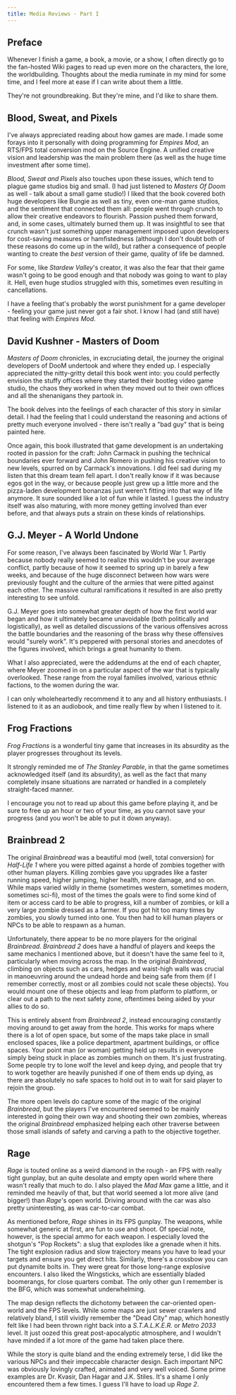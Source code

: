 ```yaml
---
title: Media Reviews - Part I
---
```


## Preface

Whenever I finish a game, a book, a movie, or a show, 
I often directly go to the fan-hosted Wiki pages to read up even more on the characters, the lore, the worldbuilding.
Thoughts about the media ruminate in my mind for some time, and I feel more at ease if I can write about them a little.

They're not groundbreaking.
But they're mine, and I'd like to share them.

## Blood, Sweat, and Pixels

I've always appreciated reading about how games are made. 
I made some forays into it personally with doing programming for *Empires Mod*, an RTS/FPS total conversion mod on the Source Engine. 
A unified creative vision and leadership was the main problem there (as well as the huge time investment after some time).

*Blood, Sweat and Pixels* also touches upon these issues, which tend to plague game studios big and small. 
(I had just listened to *Masters Of Doom* as well - talk about a small game studio!) 
I liked that the book covered both huge developers like Bungie as well as tiny, even one-man game studios, 
and the sentiment that connected them all: people went through crunch to allow their creative endeavors to flourish. 
Passion pushed them forward, and, in some cases, ultimately burned them up. 
It was insightful to see that crunch wasn't just something upper management imposed upon developers for cost-saving measures 
or hamfistedness (although I don't doubt both of these reasons do come up in the wild), but rather a consequence of people 
wanting to create the _best_ version of their game, quality of life be damned. 

For some, like *Stardew Valley*'s creator, it was also the fear that their game wasn't going to be good enough and 
that nobody was going to want to play it. Hell, even huge studios struggled with this, sometimes even resulting in cancellations. 

I have a feeling that's probably the worst punishment for a game developer - feeling your game just never got a fair shot.
I know I had (and still have) that feeling with *Empires Mod*.

## David Kushner - Masters of Doom

*Masters of Doom* chronicles, in excruciating detail, the journey the original developers of DooM undertook and where they ended up. 
I especially appreciated the nitty-gritty detail this book went into: you could perfectly envision the stuffy offices where they 
started their bootleg video game studio, the chaos they worked in when they moved out to their own offices and all the shenanigans 
they partook in. 

The book delves into the feelings of each character of this story in similar detail. 
I had the feeling that I could understand the reasoning and actions of pretty much everyone involved - 
there isn't really a "bad guy" that is being painted here. 

Once again, this book illustrated that game development is an undertaking rooted in passion for the craft: 
John Carmack in pushing the technical boundaries ever forward and John Romero in pushing his creative vision to new levels, 
spurred on by Carmack's innovations. I did feel sad during my listen that this dream team fell apart. 
I don't really know if it was because egos got in the way, 
or because people just grew up a little more and the pizza-laden development bonanzas just weren't fitting into that way of life anymore.
It sure sounded like a lot of fun while it lasted. 
I guess the industry itself was also maturing, with more money getting involved than ever before, 
and that always puts a strain on these kinds of relationships.

## G.J. Meyer - A World Undone

For some reason, I've always been fascinated by World War 1. 
Partly because nobody really seemed to realize this wouldn't be your average conflict, 
partly because of how it seemed to spring up in barely a few weeks, 
and because of the huge disconnect between how wars were previously fought and the culture of the armies 
that were pitted against each other. 
The massive cultural ramifications it resulted in are also pretty interesting to see unfold.

G.J. Meyer goes into somewhat greater depth of how the first world war began and how it ultimately became unavoidable (both politically and logistically), 
as well as detailed discussions of the various offensives across the battle boundaries 
and the reasoning of the brass why these offensives would "surely work". 
It's peppered with personal stories and anecdotes of the figures involved, which brings a great humanity to them. 

What I also appreciated, were the addendums at the end of each chapter, 
where Meyer zoomed in on a particular aspect of the war that is typically overlooked. 
These range from the royal families involved, various ethnic factions, to the women during the war.

I can only wholeheartedly recommend it to any and all history enthusiasts. 
I listened to it as an audiobook, and time really flew by when I listened to it.

## Frog Fractions

*Frog Fractions* is a wonderful tiny game that increases in its absurdity as the player progresses throughout its levels. 

It strongly reminded me of *The Stanley Parable*, in that the game sometimes acknowledged itself (and its absurdity), 
as well as the fact that many completely insane situations are narrated or handled in a completely straight-faced manner.

I encourage you not to read up about this game before playing it, 
and be sure to free up an hour or two of your time, as you cannot save your progress (and you won't be able to put it down anyway).

## Brainbread 2

The original *Brainbread* was a beautiful mod (well, total conversion) 
for *Half-Life 1* where you were pitted against a horde of zombies together with other human players. 
Killing zombies gave you upgrades like a faster running speed, higher jumping, higher health, more damage, and so on. 
While maps varied wildly in theme (sometimes western, sometimes modern, sometimes sci-fi), 
most of the times the goals were to find some kind of item or access card to be able to progress, kill a number of zombies, 
or kill a very large zombie dressed as a farmer. 
If you got hit too many times by zombies, you slowly turned into one. 
You then had to kill human players or NPCs to be able to respawn as a human.

Unfortunately, there appear to be no more players for the original *Brainbread*. 
*Brainbread 2* does have a handful of players and keeps the same mechanics I mentioned above, 
but it doesn't have the same feel to it, particularly when moving across the map. 
In the original *Brainbread*, climbing on objects such as cars, hedges and waist-high walls was crucial 
in manoeuvring around the undead horde and being safe from them 
(if I remember correctly, most or all zombies could not scale these objects). 
You would mount one of these objects and leap from platform to platform, 
or clear out a path to the next safety zone, oftentimes being aided by your allies to do so.

This is entirely absent from *Brainbread 2*, instead encouraging constantly moving around to get away from the horde. 
This works for maps where there is a lot of open space, but some of the maps take place in small enclosed spaces, 
like a police department, apartment buildings, or office spaces. 
Your point man (or woman) getting held up results in everyone simply being stuck in place as zombies munch on them. 
It's just frustrating. Some people try to lone wolf the level and keep dying, 
and people that try to work together are heavily punished if one of them ends up dying, 
as there are absolutely no safe spaces to hold out in to wait for said player to rejoin the group.

The more open levels do capture some of the magic of the original *Brainbread*,
but the players I've encountered seemed to be mainly interested in going their own way and shooting their own zombies, 
whereas the original *Brainbread* emphasized helping each other traverse between those small islands of safety 
and carving a path to the objective together.

## Rage

*Rage* is touted online as a weird diamond in the rough - an FPS with really tight gunplay, but an quite desolate and empty open world where there wasn't really that much to do. I also played the _Mad Max_ game a little, and it reminded me heavily of that, but that world seemed a lot more alive (and bigger!) than *Rage*'s open world. Driving around with the car was also pretty uninteresting, as was car-to-car combat. 

As mentioned before, *Rage* shines in its FPS gunplay. The weapons, while somewhat generic at first, are fun to use and shoot. Of special note, however, is the special ammo for each weapon. I especially loved the shotgun's "Pop Rockets": a slug that explodes like a grenade when it hits. The tight explosion radius and slow trajectory means you have to lead your targets and ensure you get direct hits. Similarly, there's a crossbow you can put dynamite bolts in. They were great for those long-range explosive encounters. I also liked the Wingsticks, which are essentially bladed boomerangs, for close quarters combat. The only other gun I remember is the BFG, which was somewhat underwhelming.

The map design reflects the dichotomy between the car-oriented open-world and the FPS levels. While some maps are just sewer crawlers and relatively bland, I still vividly remember the "Dead City" map, which honestly felt like I had been thrown right back into a _S.T.A.L.K.E.R._ or _Metro 2033_ level. It just oozed this great post-apocalyptic atmosphere, and I wouldn't have minded if a lot more of the game had taken place there.

While the story is quite bland and the ending extremely terse, I did like the various NPCs and their impeccable character design. Each important NPC was obviously lovingly crafted, animated and very well voiced. Some prime examples are Dr. Kvasir, Dan Hagar and J.K. Stiles. It's a shame I only encountered them a few times. I guess I'll have to load up _Rage 2_.
